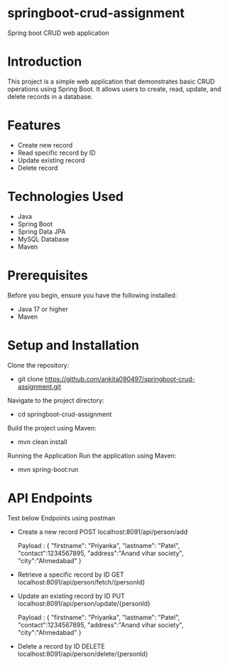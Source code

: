 # springboot-crud-assignment
Spring boot CRUD web application 

# Introduction
This project is a simple web application that demonstrates basic CRUD operations using Spring Boot. It allows users to create, read, update, and delete records in a database.

# Features
- Create new record
- Read specific record by ID
- Update existing record
- Delete record

# Technologies Used
- Java
- Spring Boot
- Spring Data JPA
- MySQL Database
- Maven

# Prerequisites
Before you begin, ensure you have the following installed:

- Java 17 or higher
- Maven

# Setup and Installation

Clone the repository:
- git clone https://github.com/ankita090497/springboot-crud-assignment.git

Navigate to the project directory:
- cd springboot-crud-assignment

Build the project using Maven:
- mvn clean install

Running the Application 
Run the application using Maven:
- mvn spring-boot:run

# API Endpoints
Test below Endpoints using postman

- Create a new record
POST localhost:8091/api/person/add  


  Payload : {
  "firstname": "Priyanka",
  "lastname": "Patel",
  "contact":1234567895,
  "address":"Anand vihar society",
  "city":"Ahmedabad"
  }

- Retrieve a specific record by ID
GET localhost:8091/api/person/fetch/{personId}

- Update an existing record by ID
PUT localhost:8091/api/person/update/{personId}


  Payload : {
  "firstname": "Priyanka",
  "lastname": "Patel",
  "contact":1234567895,
  "address":"Anand vihar society",
  "city":"Ahmedabad"
  }

- Delete a record by ID
DELETE localhost:8091/api/person/delete/{personId}



